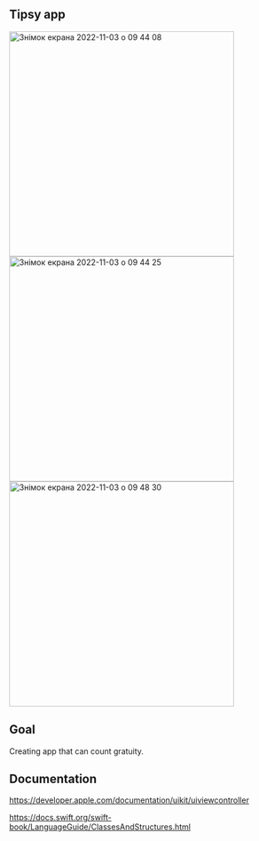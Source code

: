 ## Tipsy app

<img width="405" alt="Знімок екрана 2022-11-03 о 09 44 08" src="https://user-images.githubusercontent.com/109367230/199678592-928cd282-0aee-4599-9968-5bee20b64340.png">
<img width="405" alt="Знімок екрана 2022-11-03 о 09 44 25" src="https://user-images.githubusercontent.com/109367230/199678645-61e4483f-4da4-414a-b774-458469e097fa.png">
<img width="405" alt="Знімок екрана 2022-11-03 о 09 48 30" src="https://user-images.githubusercontent.com/109367230/199679381-a95348c1-bb94-4097-810a-0b9163e8a804.png">

## Goal
Creating app that can count gratuity.

## Documentation

https://developer.apple.com/documentation/uikit/uiviewcontroller

https://docs.swift.org/swift-book/LanguageGuide/ClassesAndStructures.html
   

